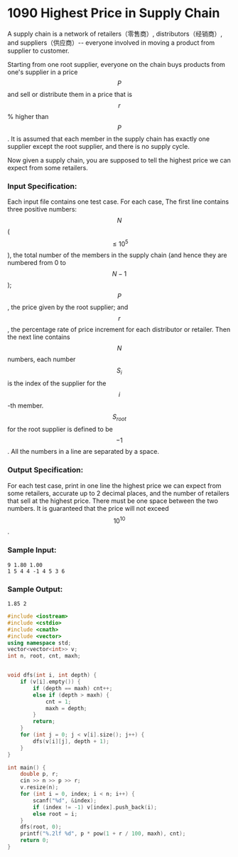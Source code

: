 # 1090 Highest Price in Supply Chain
A supply chain is a network of retailers（零售商）, distributors（经销商）, and suppliers（供应商）-- everyone involved in moving a product from supplier to customer.

Starting from one root supplier, everyone on the chain buys products from one's supplier in a price $$P$$ and sell or distribute them in a price that is $$r$$% higher than $$P$$. It is assumed that each member in the supply chain has exactly one supplier except the root supplier, and there is no supply cycle.

Now given a supply chain, you are supposed to tell the highest price we can expect from some retailers.

### Input Specification:

Each input file contains one test case. For each case, The first line contains three positive numbers: $$N$$ ($$\le 10^5$$), the total number of the members in the supply chain (and hence they are numbered from 0 to $$N-1$$); $$P$$, the price given by the root supplier; and $$r$$, the percentage rate of price increment for each distributor or retailer. Then the next line contains $$N$$ numbers, each number $$S_i$$ is the index of the supplier for the $$i$$-th member. $$S_{root}$$ for the root supplier is defined to be $$-1$$. All the numbers in a line are separated by a space.

### Output Specification:

For each test case, print in one line the highest price we can expect from some retailers, accurate up to 2 decimal places, and the number of retailers that sell at the highest price. There must be one space between the two numbers. It is guaranteed that the price will not exceed $$10^{10}$$.

### Sample Input:
```in
9 1.80 1.00
1 5 4 4 -1 4 5 3 6
```

### Sample Output:
```out
1.85 2
```

```cpp
#include <iostream>
#include <cstdio>
#include <cmath>
#include <vector>
using namespace std;
vector<vector<int>> v;
int n, root, cnt, maxh;


void dfs(int i, int depth) {
	if (v[i].empty()) {
		if (depth == maxh) cnt++;
		else if (depth > maxh) {
			cnt = 1;
			maxh = depth;
		}
		return;
	}
	for (int j = 0; j < v[i].size(); j++) {
		dfs(v[i][j], depth + 1);
	}
}

int main() {
	double p, r;
	cin >> n >> p >> r;
	v.resize(n);
	for (int i = 0, index; i < n; i++) {
		scanf("%d", &index);
		if (index != -1) v[index].push_back(i);
		else root = i;
	}
	dfs(root, 0);
	printf("%.2lf %d", p * pow(1 + r / 100, maxh), cnt);
	return 0;
}
```